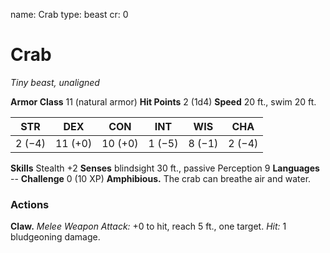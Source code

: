 name: Crab
type: beast
cr: 0

# Crab
_Tiny beast, unaligned_

**Armor Class** 11 (natural armor)
**Hit Points** 2 (1d4)
**Speed** 20 ft., swim 20 ft.

| STR     | DEX     | CON     | INT     | WIS     | CHA     |
|---------|---------|---------|---------|---------|---------|
| 2 (−4)  | 11 (+0) | 10 (+0) | 1 (−5)  | 8 (−1)  | 2 (−4)  |

**Skills** Stealth +2
**Senses** blindsight 30 ft., passive Perception 9
**Languages** --
**Challenge** 0 (10 XP)
**Amphibious.** The crab can breathe air and water.

### Actions
**Claw.** _Melee Weapon Attack:_ +0 to hit, reach 5 ft., one target. _Hit:_ 1 bludgeoning damage.
